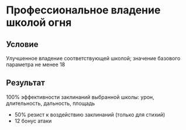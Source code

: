 # Профессиональное владение школой огня
## Условие
Улучшенное владение соответствующей школой; значение базового параметра не менее 18
## Результат
100% эффективности заклинаний выбранной школы: урон, длительность, дальность, площадь
+ 50% резист к воздействию заклинаний  (только для стихий)
+ 12 бонус атаки